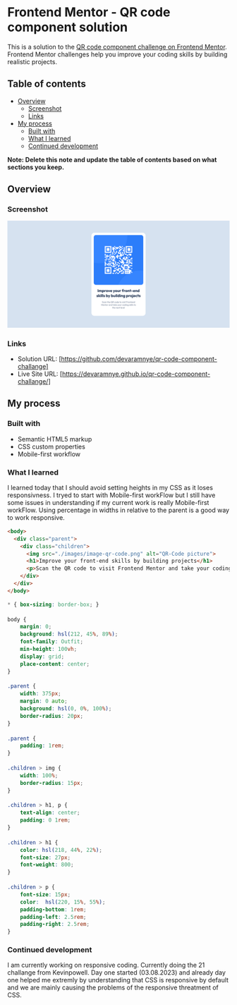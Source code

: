 # Frontend Mentor - QR code component solution

This is a solution to the [QR code component challenge on Frontend Mentor](https://www.frontendmentor.io/challenges/qr-code-component-iux_sIO_H). Frontend Mentor challenges help you improve your coding skills by building realistic projects. 

## Table of contents

- [Overview](#overview)
  - [Screenshot](#screenshot)
  - [Links](#links)
- [My process](#my-process)
  - [Built with](#built-with)
  - [What I learned](#what-i-learned)
  - [Continued development](#continued-development)

**Note: Delete this note and update the table of contents based on what sections you keep.**

## Overview

### Screenshot

![](./screenshot.png)

### Links

- Solution URL: [https://github.com/devaramnye/qr-code-component-challange]
- Live Site URL: [https://devaramnye.github.io/qr-code-component-challange/]

## My process

### Built with

- Semantic HTML5 markup
- CSS custom properties
- Mobile-first workflow

### What I learned

I learned today that I should avoid setting heights in my CSS as it loses responsivness. I tryed to start with Mobile-first workFlow but I still have some issues in understanding if my current work is really Mobile-first workFlow. Using percentage in widths in relative to the parent is a good way to work responsive.


```html
<body>
  <div class="parent">
    <div class="children">
      <img src="./images/image-qr-code.png" alt="QR-Code picture">
      <h1>Improve your front-end skills by building projects</h1>
      <p>Scan the QR code to visit Frontend Mentor and take your coding skills to the next level</p>
    </div>
  </div>
</body>
```
```css
* { box-sizing: border-box; }

body {
    margin: 0;
    background: hsl(212, 45%, 89%);
    font-family: Outfit;
    min-height: 100vh;
    display: grid;
    place-content: center;
}

.parent {
    width: 375px;
    margin: 0 auto;
    background: hsl(0, 0%, 100%);
    border-radius: 20px;
}

.parent {
    padding: 1rem;
}

.children > img {
    width: 100%;
    border-radius: 15px;
}

.children > h1, p {
    text-align: center;
    padding: 0 1rem;
}

.children > h1 {
    color: hsl(218, 44%, 22%);
    font-size: 27px;
    font-weight: 800;
}

.children > p {
    font-size: 15px;
    color:  hsl(220, 15%, 55%);
    padding-bottom: 1rem;
    padding-left: 2.5rem;
    padding-right: 2.5rem;
}
```

### Continued development

I am currently working on responsive coding. Currently doing the 21 challange from Kevinpowell. Day one started (03.08.2023) and already day one helped me extremly by understanding that CSS is responsive by default and we are mainly causing the problems of the responsive threatment of CSS.